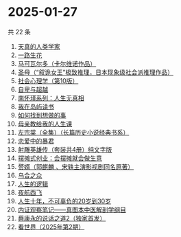 # 2025-01-27

共 22 条

<!-- BEGIN WEREAD -->
<!-- 最后更新时间 2025-01-27 07:12:47 +0800 -->
1. [天真的人类学家](https://weread.qq.com/web/bookDetail/e4d323c0721a58bce4de379)
1. [一路生花](https://weread.qq.com/web/bookDetail/61f324e0813ab9a2cg0126ee)
1. [马可瓦尔多（卡尔维诺作品）](https://weread.qq.com/web/bookDetail/3c632a40723f428b3c6e85b)
1. [圣母（“叙诡女王”极致推理，日本现象级社会派推理作品）](https://weread.qq.com/web/bookDetail/4f7320f0717f541a4f7ae8e)
1. [社会心理学（第10版）](https://weread.qq.com/web/bookDetail/6c9327d0813ab99feg01860a)
1. [自卑与超越](https://weread.qq.com/web/bookDetail/be932230813ab9941g010d2f)
1. [南怀瑾系列：人生无真相](https://weread.qq.com/web/bookDetail/06e32560813ab7295g0190c2)
1. [我在岛屿读书](https://weread.qq.com/web/bookDetail/e5632100813ab8ea2g01327c)
1. [如何找到想做的事](https://weread.qq.com/web/bookDetail/71a32fb0813ab8de8g019cc9)
1. [母亲教给我的人生课](https://weread.qq.com/web/bookDetail/ada32630813ab9941g014287)
1. [左宗棠（全集）（长篇历史小说经典书系）](https://weread.qq.com/web/bookDetail/48c323a0727ca04f48c7038)
1. [恋爱中的暴君](https://weread.qq.com/web/bookDetail/30032cf0813ab9974g013680)
1. [射雕英雄传（套装共4册）纯文字版](https://weread.qq.com/web/bookDetail/836321705e3a52836d02e0b)
1. [摆摊式创业：会摆摊就会做生意](https://weread.qq.com/web/bookDetail/d1f32840813ab99d2g012788)
1. [赘婿（郭麒麟 、宋轶主演影视剧同名原著）](https://weread.qq.com/web/bookDetail/15032af05753441501f9930)
1. [乌合之众](https://weread.qq.com/web/bookDetail/d1732010813ab983cg012120)
1. [人生的逻辑](https://weread.qq.com/web/bookDetail/3e232ca0813ab99aeg018082)
1. [夜航西飞](https://weread.qq.com/web/bookDetail/f8d326c071a7542af8dc0e6)
1. [人生十年，不可辜负的20岁到30岁](https://weread.qq.com/web/bookDetail/23132c00813ab7af8g015e43)
1. [内证观察笔记——真图本中医解剖学纲目](https://weread.qq.com/web/bookDetail/e7032f40813ab7c9cg0197a2)
1. [蔡康永的说话之道2（独家首发）](https://weread.qq.com/web/bookDetail/73e32e9056615073ed7d3fe)
1. [看世界（2025年第2期）](https://weread.qq.com/web/bookDetail/c8932b80813ab9a3bg012628)
<!-- END WEREAD -->